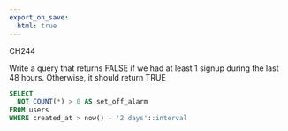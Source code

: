 ```yaml
---
export_on_save:
  html: true
---
```


CH244 

Write a query that returns FALSE if we had at least 1 signup during the last 48 hours. Otherwise, it should return TRUE

```sql
SELECT 
  NOT COUNT(*) > 0 AS set_off_alarm
FROM users
WHERE created_at > now() - '2 days'::interval
```